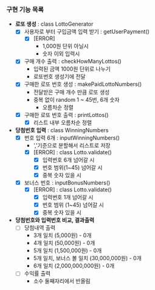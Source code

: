 ### 구현 기능 목록

- **로또 생성** : class LottoGenerator
    - [x] 사용자로 부터 구입금액 입력 받기 : getUserPayment()
        - [x] [ERROR] 
            - 1,000원 단위 아닐시
            - 숫자 이외 입력시
    - [x] 구매 개수 출력 : checkHowManyLottos()
        - 입력된 금액 1000원 단위로 나누기
        - 로또번호 생성기에 전달
    - [x] 구매한 로또 번호 생성 : makePaidLottoNumbers()
        - 전달받은 구매 개수 만큼 로또 생성
        - 중복 없이 random 1 ~ 45번, 6개 숫자
            - 오름차순 정렬
    - [x] 구매한 로또 번호 출력 : printLottos()
        - [x] 리스트 내부 오름차순 정렬

- **당첨번호 입력** : class WinningNumbers
    - [x] 번호 입력 6개 : inputWinningNumbers()
        - ','기준으로 분할해서 리스트로 저장
        - [x] [ERROR] : class Lotto.validate()
            - [x] 입력번호 6개 넘어갈 시
            - [x] 번호 범위(1~45) 넘어갈 시
            - [x] 중복 숫자 있을 시
    - [x] 보너스 번호 : inputBonusNumbers()
        - [x] [ERROR] : class Lotto.validate()
            - [x] 입력번호 1개 넘어갈 시
            - [x] 번호 범위 (1~45) 넘어갈 시
            - [x] 중복 숫자 있을 시

- **당첨번호와 입력번호 비교, 결과출력**
    - [ ] 당첨내역 출력
        - 3개 일치 (5,000원) - 0개
        - 4개 일치 (50,000원) - 0개
        - 5개 일치 (1,500,000원) - 0개
        - 5개 일치, 보너스 볼 일치 (30,000,000원) - 0개
        - 6개 일치 (2,000,000,000원) - 0개
    - [ ] 수익률 출력
        - 소수 둘째자리에서 반올림